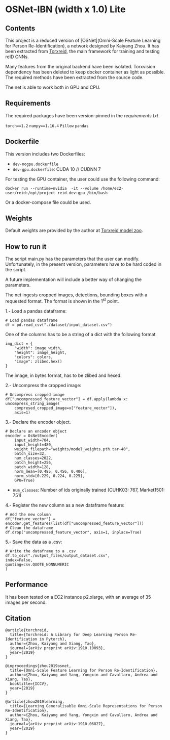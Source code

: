 # OSNet-IBN (width x 1.0) Lite



## Contents

This project is a reduced version of [OSNet](Omni-Scale Feature Learning for Person Re-Identification), a network designed by Kaiyang Zhou. It has been extracted from [Torxreid](https://github.com/KaiyangZhou/deep-person-reid), the main framework for training and testing reID CNNs. 

Many features from the original backend have been isolated. Torxvision dependency has been deleted to keep docker container as light as possible. The required methods have been extracted from the source code. 

The net is able to work both in GPU and CPU. 



## Requirements

The required packages have been version-pinned in the *requirements.txt*.

`torch==1.2`
`numpy==1.16.4`
`Pillow`
`pandas`



## Dockerfile

This version includes two Dockerfiles: 

- `dev-nogpu.dockerfile`
- `dev-gpu.dockerfile`: CUDA 10 // CUDNN 7

For testing the GPU container, the user could use the following command: 

`docker run --runtime=nvidia  -it --volume /home/ec2-user/reid:/opt/project reid-dev:gpu /bin/bash`

Or a docker-compose file could be used. 



## Weights

Default weights are provided by the author at [Torxreid model zoo](https://kaiyangzhou.github.io/deep-person-reid/MODEL_ZOO). 



## How to run it

The script main.py has the parameters that the user can modify. Unfortunately, in the present version, parameters have to be hard coded in the script.

A future implementation will include a better way of changing the parameters. 

The net ingests cropped images, detections, bounding boxes with a requested format. The format is shown in the 1<sup>st</sup> point.



1.- Load a pandas dataframe:

    # Load pandas dataframe
    df = pd.read_csv("./dataset/input_dataset.csv")

One of the columns has to be a string of a dict with the following format

    img_dict = {
        "width": image_width,
        "height": image_height,
        "colors": colors,
        "image": zlibed.hex()
    }

The image, in bytes format, has to be zlibed and hexed. 



2.- Uncompress the cropped image:

    # Uncompress cropped image
    df["uncompressed_feature_vector"] = df.apply(lambda x: uncompress_string_image(
        compresed_cropped_image=x["feature_vector"]),
        axis=1)



3.- Declare the encoder object. 

    # Declare an encoder object
    encoder = OsNetEncoder(
        input_width=704,
        input_height=480,
        weight_filepath="weights/model_weights.pth.tar-40",
        batch_size=32,
        num_classes=2022,
        patch_height=256,
        patch_width=128,
        norm_mean=[0.485, 0.456, 0.406],
        norm_std=[0.229, 0.224, 0.225],
        GPU=True)
  - `num_classes`: Number of ids originally trained (CUHK03: 767, Market1501: 751)



4.- Register the new column as a new dataframe feature:      

    # Add the new column
    df["feature_vector"] = encoder.get_features(list(df["uncompressed_feature_vector"]))
    # Clean the dataframe
    df.drop("uncompressed_feature_vector", axis=1, inplace=True)



5.- Save the data as a .csv: 

    # Write the dataframe to a .csv
    df.to_csv("./output_files/output_dataset.csv",
    index=False,
    quoting=csv.QUOTE_NONNUMERIC
    )



## Performance

It has been tested on a EC2 instance p2.xlarge, with an average of 35 images per second.  



## Citation


    @article{torchreid,
      title={Torchreid: A Library for Deep Learning Person Re-Identification in Pytorch},
      author={Zhou, Kaiyang and Xiang, Tao},
      journal={arXiv preprint arXiv:1910.10093},
      year={2019}
    }
    
    @inproceedings{zhou2019osnet,
      title={Omni-Scale Feature Learning for Person Re-Identification},
      author={Zhou, Kaiyang and Yang, Yongxin and Cavallaro, Andrea and Xiang, Tao},
      booktitle={ICCV},
      year={2019}
    }
    
    @article{zhou2019learning,
      title={Learning Generalisable Omni-Scale Representations for Person Re-Identification},
      author={Zhou, Kaiyang and Yang, Yongxin and Cavallaro, Andrea and Xiang, Tao},
      journal={arXiv preprint arXiv:1910.06827},
      year={2019}
    }